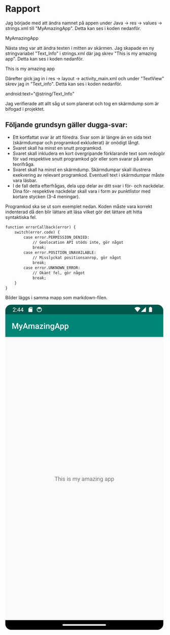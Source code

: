 
# Rapport

Jag började med att ändra namnet på appen under Java -> res -> values -> strings.xml till
"MyAmazingApp". Detta kan ses i koden nedanför.

<string name="app_name">MyAmazingApp</string>

Nästa steg var att ändra texten i mitten av skärmen. Jag skapade en ny stringvariabel "Text_Info" i
strings.xml där jag skrev "This is my amazing app". Detta kan ses i koden nedanför.

<string name="Text_Info">This is my amazing app</string>

Därefter gick jag in i res -> layout -> activity_main.xml och under "TextView" skrev jag in 
"Text_info". Detta kan ses i koden nedanför.

android:text="@string/Text_Info"

Jag verifierade att allt såg ut som planerat och tog en skärmdump som är bifogad i projektet.


## Följande grundsyn gäller dugga-svar:

- Ett kortfattat svar är att föredra. Svar som är längre än en sida text (skärmdumpar och programkod exkluderat) är onödigt långt.
- Svaret skall ha minst en snutt programkod.
- Svaret skall inkludera en kort övergripande förklarande text som redogör för vad respektive snutt programkod gör eller som svarar på annan teorifråga.
- Svaret skall ha minst en skärmdump. Skärmdumpar skall illustrera exekvering av relevant programkod. Eventuell text i skärmdumpar måste vara läsbar.
- I de fall detta efterfrågas, dela upp delar av ditt svar i för- och nackdelar. Dina för- respektive nackdelar skall vara i form av punktlistor med kortare stycken (3-4 meningar).

Programkod ska se ut som exemplet nedan. Koden måste vara korrekt indenterad då den blir lättare att läsa vilket gör det lättare att hitta syntaktiska fel.

```
function errorCallback(error) {
    switch(error.code) {
        case error.PERMISSION_DENIED:
            // Geolocation API stöds inte, gör något
            break;
        case error.POSITION_UNAVAILABLE:
            // Misslyckat positionsanrop, gör något
            break;
        case error.UNKNOWN_ERROR:
            // Okänt fel, gör något
            break;
    }
}
```

Bilder läggs i samma mapp som markdown-filen.

![](android.png)

